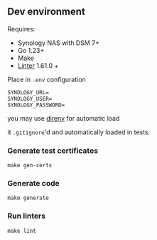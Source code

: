 ## Dev environment

Requires:

- Synology NAS with DSM 7+
- Go 1.23+
- Make
- [Linter](https://golangci-lint.run/) 1.61.0 +

Place in `.env` configuration

```env
SYNOLOGY_URL=
SYNOLOGY_USER=
SYNOLOGY_PASSWORD=
```

you may use [direnv](https://direnv.net/) for automatic load

it `.gitignore`'d and automatically loaded in tests.


### Generate test certificates

    make gen-certs


### Generate code

    make generate

### Run linters

    make lint
